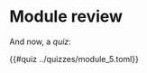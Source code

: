 # Module review

<!-- src/your-chapter.md -->

And now, a _quiz_:

{{#quiz ../quizzes/module_5.toml}}
